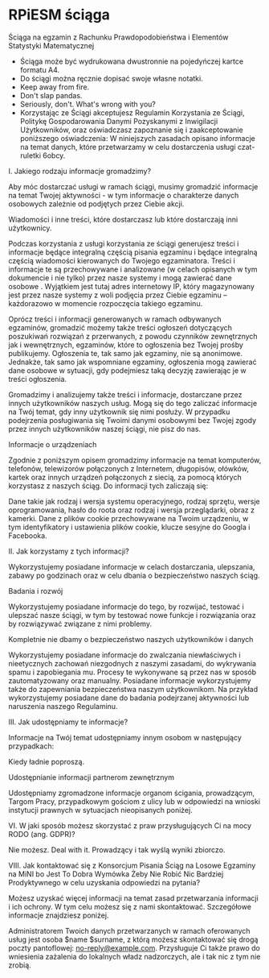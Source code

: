 # RPiESM ściąga
Ściąga na egzamin z Rachunku Prawdopodobieństwa i Elementów Statystyki Matematycznej

- Ściąga może być wydrukowana dwustronnie na pojedyńczej kartce formatu A4.
- Do ściągi można ręcznie dopisać swoje własne notatki.
- Keep away from fire.
- Don't slap pandas.
- Seriously, don't. What's wrong with you?
- Korzystając ze Ściągi akceptujesz Regulamin Korzystania ze Ściągi, Politykę Gospodarowania Danymi Pozyskanymi z Inwigilacji Użytkowników, oraz oświadczasz zapoznanie się i zaakceptowanie poniższego oświadczenia:
W niniejszych zasadach opisano informacje na temat danych, które przetwarzamy w celu dostarczenia usługi czat-ruletki 6obcy.

I. Jakiego rodzaju informacje gromadzimy?

Aby móc dostarczać usługi w ramach ściągi, musimy gromadzić informacje na temat Twojej aktywności - w tym informacje o charakterze danych osobowych zależnie od podjętych przez Ciebie akcji.

Wiadomości i inne treści, które dostarczasz lub które dostarczają inni użytkownicy.

Podczas korzystania z usługi korzystania ze ściągi generujesz treści i informacje będące integralną częścią pisania egzaminu i będące integralną częścią wiadomości kierowanych do Twojego egzaminatora. Treści i informacje te są przechowywane i analizowane (w celach opisanych w tym dokumencie i nie tylko) przez nasze systemy i mogą zawierać dane osobowe . Wyjątkiem jest tutaj adres internetowy IP, który magazynowany jest przez nasze systemy z woli podjęcia przez Ciebie egzaminu – każdorazowo w momencie rozpoczęcia takiego egzaminu.

Oprócz treści i informacji generowanych w ramach odbywanych egzaminów, gromadzić możemy także treści ogłoszeń dotyczących poszukiwań rozwiązań z przerwanych, z powodu czynników zewnętrznych jak i wewnętrznych, egzaminów, które to ogłoszenia bez Twojej prośby publikujemy. Ogłoszenia te, tak samo jak egzaminy, nie są anonimowe. Jednakże, tak samo jak wspomniane egzaminy, ogłoszenia mogą zawierać dane osobowe w sytuacji, gdy podejmiesz taką decyzję zawierając je w treści ogłoszenia.

Gromadzimy i analizujemy także treści i informacje, dostarczane przez innych użytkowników naszych usług. Mogą się do tego zaliczać informacje na Twój temat, gdy inny użytkownik się nimi posłuży. W przypadku podejrzenia posługiwania się Twoimi danymi osobowymi bez Twojej zgody przez innych użytkowników naszej ściągi, nie pisz do nas.

Informacje o urządzeniach

Zgodnie z poniższym opisem gromadzimy informacje na temat komputerów, telefonów, telewizorów połączonych z Internetem, długopisów, ołówków, kartek oraz innych urządzeń połączonych z siecią, za pomocą których korzystasz z naszych ściąg. Do informacji tych zaliczają się:

Dane takie jak rodzaj i wersja systemu operacyjnego, rodzaj sprzętu, wersje oprogramowania, hasło do roota oraz rodzaj i wersja przeglądarki, obraz z kamerki.
Dane z plików cookie przechowywane na Twoim urządzeniu, w tym identyfikatory i ustawienia plików cookie, klucze sesyjne do Googla i Facebooka. 

II. Jak korzystamy z tych informacji?

Wykorzystujemy posiadane informacje w celach dostarczania, ulepszania, zabawy po godzinach oraz w celu dbania o bezpieczeństwo naszych ściąg.

Badania i rozwój

Wykorzystujemy posiadane informacje do tego, by rozwijać, testować i ulepszać nasze ściągi, w tym by testować nowe funkcje i rozwiązania oraz by rozwiązywać związane z nimi problemy.

Kompletnie nie dbamy o bezpieczeństwo naszych użytkowników i danych

Wykorzystujemy posiadane informacje do zwalczania niewłaściwych i nieetycznych zachowań niezgodnych z naszymi zasadami, do wykrywania spamu i zapobiegania mu. Procesy te wykonywane są przez nas w sposób zautomatyzowany oraz manualny. Posiadane informacje wykorzystujemy także do zapewniania bezpieczeństwa naszym użytkownikom. Na przykład wykorzystujemy posiadane dane do badania podejrzanej aktywności lub naruszenia naszego Regulaminu.

III. Jak udostępniamy te informacje?

Informacje na Twój temat udostępniamy innym osobom w następujący przypadkach:

Kiedy ładnie poproszą.

Udostępnianie informacji partnerom zewnętrznym

Udostępniamy zgromadzone informacje organom ścigania, prowadzącym, Targom Pracy, przypadkowym gościom z ulicy lub w odpowiedzi na wnioski instytucji prawnych w sytuacjach nieopisanych poniżej.

VI. W jaki sposób możesz skorzystać z praw przysługujących Ci na mocy RODO (ang. GDPR)?

Nie możesz. Deal with it. Prowadzący i tak wyślą wyniki zbiorczo.

VIII. Jak kontaktować się z Konsorcjum Pisania Ściąg na Losowe Egzaminy na MiNI bo Jest To Dobra Wymówka Żeby Nie Robić Nic Bardziej Prodyktywnego w celu uzyskania odpowiedzi na pytania?

Możesz uzyskać więcej informacji na temat zasad przetwarzania informacji i ich ochrony. W tym celu możesz się z nami skontaktować. Szczegółowe informacje znajdziesz poniżej.

Administratorem Twoich danych przetwarzanych w ramach oferowanych usług jest osoba $name $surname, z którą możesz skontaktować się drogą poczty pantoflowej: no-reply@example.com. Przysługuje Ci także prawo do wniesienia zażalenia do lokalnych władz nadzorczych, ale i tak nic z tym nie zrobią.
